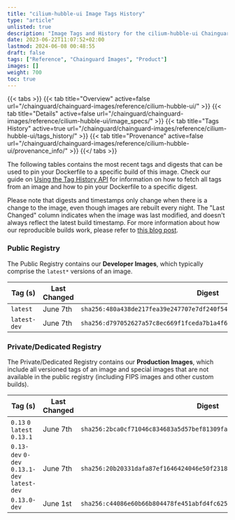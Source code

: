 ```yaml
---
title: "cilium-hubble-ui Image Tags History"
type: "article"
unlisted: true
description: "Image Tags and History for the cilium-hubble-ui Chainguard Image"
date: 2023-06-22T11:07:52+02:00
lastmod: 2024-06-08 00:48:55
draft: false
tags: ["Reference", "Chainguard Images", "Product"]
images: []
weight: 700
toc: true
---
```


{{< tabs >}}
{{< tab title="Overview" active=false url="/chainguard/chainguard-images/reference/cilium-hubble-ui/" >}}
{{< tab title="Details" active=false url="/chainguard/chainguard-images/reference/cilium-hubble-ui/image_specs/" >}}
{{< tab title="Tags History" active=true url="/chainguard/chainguard-images/reference/cilium-hubble-ui/tags_history/" >}}
{{< tab title="Provenance" active=false url="/chainguard/chainguard-images/reference/cilium-hubble-ui/provenance_info/" >}}
{{</ tabs >}}

The following tables contains the most recent tags and digests that can be used to pin your Dockerfile to a specific build of this image. Check our guide on [Using the Tag History API](/chainguard/chainguard-images/using-the-tag-history-api/) for information on how to fetch all tags from an image and how to pin your Dockerfile to a specific digest.

Please note that digests and timestamps only change when there is a change to the image, even though images are rebuilt every night. The "Last Changed" column indicates when the image was last modified, and doesn't always reflect the latest build timestamp. For more information about how our reproducible builds work, please refer to [this blog post](https://www.chainguard.dev/unchained/reproducing-chainguards-reproducible-image-builds).

### Public Registry
The Public Registry contains our **Developer Images**, which typically comprise the `latest*` versions of an image.

| Tag (s)       | Last Changed | Digest                                                                    |
|---------------|--------------|---------------------------------------------------------------------------|
|  `latest`     | June 7th     | `sha256:480a438de217fea39e247707e7df240f54f55de3cc78378bb71e20dbc5970ce2` |
|  `latest-dev` | June 7th     | `sha256:d797052627a57c8ec669f1fceda7b1a4f628c3d897e40f4a9a75e02826b13a8a` |


### Private/Dedicated Registry
The Private/Dedicated Registry contains our **Production Images**, which include all versioned tags of an image and special images that are not available in the public registry (including FIPS images and other custom builds).

| Tag (s)                                       | Last Changed | Digest                                                                    |
|-----------------------------------------------|--------------|---------------------------------------------------------------------------|
|  `0.13` `0` `latest` `0.13.1`                 | June 7th     | `sha256:2bca0cf71046c834683a5d57bef81309fa8a2d6202fca06594385aa4bf4e7c19` |
|  `0.13-dev` `0-dev` `0.13.1-dev` `latest-dev` | June 7th     | `sha256:20b20331dafa87ef1646424046e50f2318b6ad48099ae1ea84a35ac54a75a9cf` |
|  `0.13.0-dev`                                 | June 1st     | `sha256:c44086e60b66b804478fe451abfd4fc625deff680452662cc788c500753d5d7d` |

